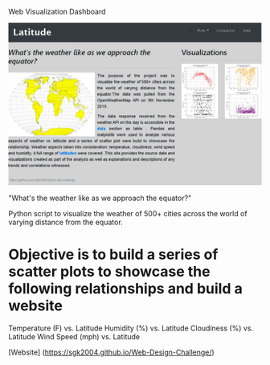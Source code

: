
Web Visualization Dashboard

![](images/dashboard.JPG)

"What's the weather like as we approach the equator?"

Python script to visualize the weather of 500+ cities across the world of varying distance from the equator. 

# Objective is to build a series of scatter plots to showcase the following relationships and build a website

Temperature (F) vs. Latitude
Humidity (%) vs. Latitude
Cloudiness (%) vs. Latitude
Wind Speed (mph) vs. Latitude



[Website] (https://sgk2004.github.io/Web-Design-Challenge/)
